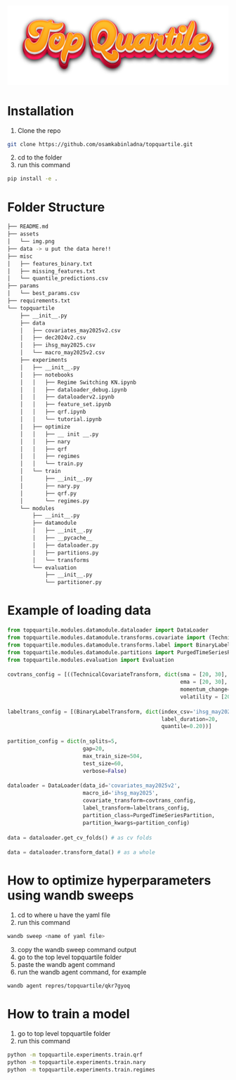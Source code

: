 ![Cool logo](assets/img.png)

# Installation

1. Clone the repo
```bash
git clone https://github.com/osamkabinladna/topquartile.git
```
2. cd to the folder
3. run this command
```bash
pip install -e .
```

# Folder Structure

```bash
├── README.md
├── assets
│   └── img.png
├── data -> u put the data here!!
├── misc
│   ├── features_binary.txt
│   ├── missing_features.txt
│   └── quantile_predictions.csv
├── params
│   └── best_params.csv
├── requirements.txt
└── topquartile
    ├── __init__.py
    ├── data
    │   ├── covariates_may2025v2.csv
    │   ├── dec2024v2.csv
    │   ├── ihsg_may2025.csv
    │   └── macro_may2025v2.csv
    ├── experiments
    │   ├── __init__.py
    │   ├── notebooks
    │   │   ├── Regime Switching KN.ipynb
    │   │   ├── dataloader_debug.ipynb
    │   │   ├── dataloaderv2.ipynb
    │   │   ├── feature_set.ipynb
    │   │   ├── qrf.ipynb
    │   │   └── tutorial.ipynb
    │   ├── optimize
    │   │   ├── __ init __.py
    │   │   ├── nary
    │   │   ├── qrf
    │   │   ├── regimes
    │   │   └── train.py
    │   └── train
    │       ├── __init__.py
    │       ├── nary.py
    │       ├── qrf.py
    │       └── regimes.py
    └── modules
        ├── __init__.py
        ├── datamodule
        │   ├── __init__.py
        │   ├── __pycache__
        │   ├── dataloader.py
        │   ├── partitions.py
        │   └── transforms
        └── evaluation
            ├── __init__.py
            └── partitioner.py
```

# Example of loading data

```python
from topquartile.modules.datamodule.dataloader import DataLoader
from topquartile.modules.datamodule.transforms.covariate import (TechnicalCovariateTransform, FundamentalCovariateTransform)
from topquartile.modules.datamodule.transforms.label import BinaryLabelTransform, ExcessReturnTransform, NaryLabelTransform
from topquartile.modules.datamodule.partitions import PurgedTimeSeriesPartition
from topquartile.modules.evaluation import Evaluation

covtrans_config = [((TechnicalCovariateTransform, dict(sma = [20, 30],
                                                       ema = [20, 30],
                                                       momentum_change=True,
                                                       volatility = [20, 30],)))]

labeltrans_config = [(BinaryLabelTransform, dict(index_csv='ihsg_may2025',
                                                 label_duration=20,
                                                 quantile=0.20))]

partition_config = dict(n_splits=5,
                        gap=20,
                        max_train_size=504,
                        test_size=60,
                        verbose=False)

dataloader = DataLoader(data_id='covariates_may2025v2',
                        macro_id='ihsg_may2025',
                        covariate_transform=covtrans_config,
                        label_transform=labeltrans_config,
                        partition_class=PurgedTimeSeriesPartition,
                        partition_kwargs=partition_config)

data = dataloader.get_cv_folds() # as cv folds

data = dataloader.transform_data() # as a whole

```

# How to optimize hyperparameters using wandb sweeps

1. cd to where u have the yaml file
3. run this command
```bash
wandb sweep <name of yaml file>
```
3. copy the wandb sweep command output
4. go to the top level topquartile folder
5. paste the wandb agent command
6. run the wandb agent command, for example
```bash
wandb agent repres/topquartile/qkr7gyoq
``` 

# How to train a model

1. go to top level topquartile folder
2. run this command
```bash
python -m topquartile.experiments.train.qrf
python -m topquartile.experiments.train.nary
python -m topquartile.experiments.train.regimes
```




